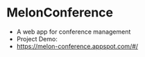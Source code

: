 # MelonConference
* A web app for conference management 
* Project Demo:
* https://melon-conference.appspot.com/#/
